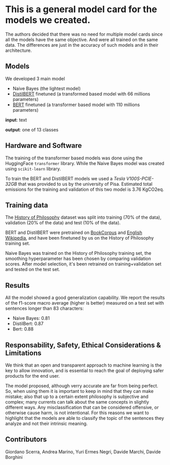 # This is a general model card for the models we created.
The authors decided that there was no need for multiple model cards since all the models have the same objective. And were all trained on the same data. The differences are just in the accuracy of such models and in their architecture.

## Models
We developed 3 main model
- Naive Bayes (the lightest model)
- [DistilBERT](https://huggingface.co/distilbert/distilbert-base-uncased) finetuned (a transformed based model with 66 millions parameters)
- [BERT](https://huggingface.co/google-bert/bert-base-uncased) finetuned (a transformer based model with 110 millions parameters)

**input**: text

**output**: one of 13 classes

## Hardware and Software
The training of the transformer based models was done using the HuggingFace `transformer` library. While the Naive Bayes model was created using `scikit-learn` library.

To train the BERT and DistilBERT models we used a _Tesla V100S-PCIE-32GB_ that was provided to us by the university of Pisa. Estimated total emissions for the training and validation of this two model is 3.76 KgCO2eq.

## Training data
The [History of Philosophy](https://www.kaggle.com/datasets/kouroshalizadeh/history-of-philosophy) dataset was split into training (70% of the data), validation (20% of the data) and test (10% of the data).

BERT and DistilBERT were pretrained on [BookCorpus](https://yknzhu.wixsite.com/mbweb) and [English Wikipedia](https://en.wikipedia.org/wiki/English_Wikipedia), and have been finetuned by us on the History of Philosophy training set.

Naive Bayes was trained on the History of Philosophy training set, the smoothing hyperparameter has been chosen by comparing validation scores. After model selection, it's been retrained on training+validation set and tested on the test set.

## Results
All the model showed a good generalization capability. We report the results of the f1-score macro average (higher is better) measured on a test set with sentences longer than 83 characters:
- Naive Bayes: 0.81
- DistilBert: 0.87
- Bert: 0.88

## Responsability, Safety, Ethical Considerations & Limitations
We think that an open and transparent approach to machine learning is the key to allow innovation, and is essential to reach the goal of deploying safer products for the end user.

The model proposed, although verry accurate are far from being perfect. So, when using them it is important to keep in mind that they can make mistake; also that up to a certain extent philosophy is subjective and complex; many currents can talk about the same concepts in slightly different ways. Any misclassification that can be considered offensive, or otherwise cause harm, is not intentional. For this reasons we want to highlight that the models are able to classify the topic of the sentences they analyze and not their intrinsic meaning.



## Contributors

Giordano Scerra, Andrea Marino, Yuri Ermes Negri, Davide Marchi, Davide Borghini
